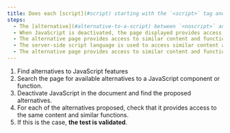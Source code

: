 ```yaml
---
title: Does each [script](#script) starting with the `<script>` tag and having an [alternative](#alternative-to-a-script) meet one of these conditions?
steps:
  - The [alternative](#alternative-to-a-script) between `<noscript>` and `</noscript>` provides access to similar content and functionality.
  - When JavaScript is deactivated, the page displayed provides access to similar content and functions.
  - The alternative page provides access to similar content and functionality.
  - The server-side script language is used to access similar content and functions.
  - The alternative page provides access to similar content and functions.
---
```


1. Find alternatives to JavaScript features
2. Search the page for available alternatives to a JavaScript component or function.
3. Deactivate JavaScript in the document and find the proposed alternatives.
4. For each of the alternatives proposed, check that it provides access to the same content and similar functions.
5. If this is the case, **the test is validated**.
